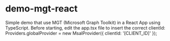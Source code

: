 # demo-mgt-react
Simple demo that use MGT (Microsoft Graph Toolkit) in a React App using TypeScript.
Before starting, edit the app.tsx file to insert the correct clientId:
    Providers.globalProvider = new  MsalProvider({ clientId:  '[CLIENT_ID]' });
